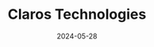 ---  
layout: startup_page  
title: "Claros Technologies"  
id: "clarostechnologies.com"  
permalink: "/clarostechnologiesclarostechnologies.com05282024/"  
website: "https://www.clarostechnologies.com/"  
funding_round: ""  
funding_amount: "$22M"  
investors: "Ecosystem Integrity Fund, American Century Investments, Capita3, Children's Minnesota, Kureha America Inc., Open Door Foundation, F. R. Bigelow Foundation, other corporate investors, several individual investors, Groundswell Ventures, University of Minnesota"  
about: "Claros Technologies develops and commercializes UV-photochemical PFAS destruction technologies, durable anti-viral and anti-bacterial functional materials, and provides ISO/IEC 17025:2017 analytical laboratory services. Their core mission is to provide sustainable and cost-effective solutions for PFAS pollution remediation, offering a closed-loop solution that permanently destroys all types of PFAS."  
markets: "Environmental Technology, Materials Science, Analytical Chemistry, Air, Water, and Waste Program Management"  
hq: "Minneapolis, Minnesota, United States"  
founded_year: "2018"  
linkedin: "https://www.linkedin.com/company/clarostech"  
twitter: ""  
instagram: ""  
facebook: ""  
crunchbase: "https://www.crunchbase.com/organization/claros"  
pitchbook: ""  

date_display: "28-May-2024"  
date: "2024-05-28"

# SEO Optimization  
meta_title: "Claros Technologies -  Funding ($22M)"  
meta_description: "Claros Technologies, Claros Technologies develops and commercializes UV-photochemical PFAS destruction technologies, durable anti-viral and anti-bacterial functional mater..."  
meta_keywords: "Claros Technologies, Environmental Technology, Materials Science, Analytical Chemistry, Air, Water, and Waste Program Management,  funding"  
canonical_url: "https://startup.projectstartups.com/clarostechnologiesclarostechnologies.com05282024/"  
---